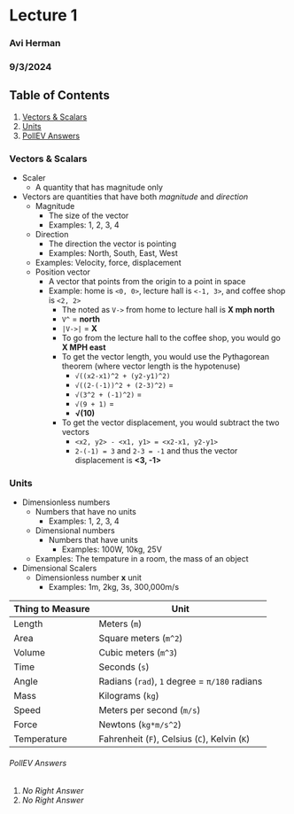 # Lecture 1
### Avi Herman
### 9/3/2024

## Table of Contents
1. [Vectors & Scalars](#vectors--scalars)
2. [Units](#units)
3. [PollEV Answers](#pollev-answers)

### Vectors & Scalars
- Scaler  
  - A quantity that has magnitude only
- Vectors are quantities that have both *magnitude* and *direction*
  - Magnitude
    - The size of the vector
    - Examples: 1, 2, 3, 4
  - Direction
    - The direction the vector is pointing
    - Examples: North, South, East, West
  - Examples: Velocity, force, displacement
  - Position vector
    - A vector that points from the origin to a point in space
    - Example: home is `<0, 0>`, lecture hall is `<-1, 3>`, and coffee shop is `<2, 2>`
      - The noted as `V->` from home to lecture hall is **X mph north**
       - `V^` = **north**
       - `|V->|` = **X**
      - To go from the lecture hall to the coffee shop, you would go **X MPH east**
       - To get the vector length, you would use the Pythagorean theorem (where vector length is the hypotenuse)
         - `√((x2-x1)^2 + (y2-y1)^2)`
         - `√((2-(-1))^2 + (2-3)^2)` = 
         - `√(3^2 + (-1)^2)` =
         - `√(9 + 1)` = 
         - **√(10)**
       - To get the vector displacement, you would subtract the two vectors
         - `<x2, y2> - <x1, y1> = <x2-x1, y2-y1>`
         - `2-(-1) = 3` and `2-3 = -1` and thus the vector displacement is **<3, -1>**

### Units
- Dimensionless numbers
  - Numbers that have no units
      - Examples: 1, 2, 3, 4
  - Dimensional numbers
    - Numbers that have units
      - Examples: 100W, 10kg, 25V
  - Examples: The tempature in a room, the mass of an object
- Dimensional Scalers
  - Dimensionless number **x** unit
    - Examples: 1m, 2kg, 3s, 300,000m/s

| Thing to Measure    | Unit                                          |
|---------------------|-----------------------------------------------|
| Length              | Meters (`m`)                                  |
| Area                | Square meters (`m^2`)                         |
| Volume              | Cubic meters (`m^3`)                          |
| Time                | Seconds (`s`)                                 |
| Angle               | Radians (`rad`), `1` degree = `π/180` radians |
| Mass                | Kilograms (`kg`)                              |
| Speed               | Meters per second (`m/s`)                     |
| Force               | Newtons (`kg*m/s^2`)                          |
| Temperature         | Fahrenheit (`F`), Celsius (`C`), Kelvin (`K`) |


###### PollEV Answers
1. *No Right Answer*
2. *No Right Answer*
